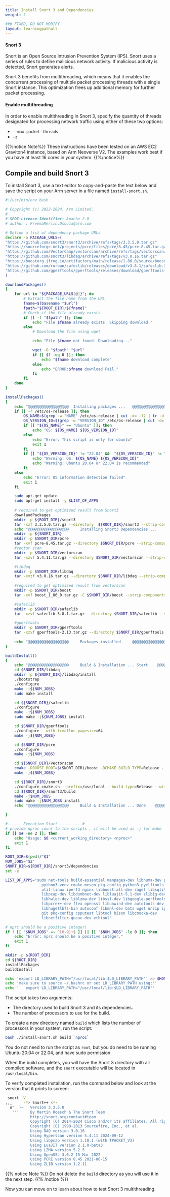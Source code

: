 ```yaml
---
title: Install Snort 3 and Dependencies
weight: 2

### FIXED, DO NOT MODIFY
layout: learningpathall
---
```


#### Snort 3

Snort is an Open Source Intrusion Prevention System (IPS). Snort uses a series of rules to define malicious network activity. If malicious activity is detected, Snort generates alerts.

Snort 3 benefits from multithreading, which means that it enables the concurrent processing of multiple packet processing threads with a single Snort instance. This optimization frees up additional memory for further packet processing.

#### Enable multithreading

In order to enable multithreading in Snort 3, specify the quantity of threads designated for processing network traffic using either of these two options:

* `--max-packet-threads`
* `-z` 

{{%notice Note%}}
    These instructions have been tested on an AWS EC2 Graviton4 instance, based on Arm Neoverse V2. The examples work best if you have at least 16 cores in your system. 
{{%/notice%}}

## Compile and build Snort 3

To install Snort 3, use a text editor to copy-and-paste the text below and save the script on your Arm server in a file named `install-snort.sh`.

<!-- add github link for the below file [build_snort3.sh]() -->
``` bash
#!/usr/bin/env bash

# Copyright (c) 2022-2024, Arm Limited.
#
# SPDX-License-Identifier: Apache-2.0
# author : PreemaMerlin.Dsouza@arm.com

# Define a list of dependency package URLs 
declare -a PACKAGE_URLS=(
"https://github.com/snort3/snort3/archive/refs/tags/3.3.5.0.tar.gz"
"https://sourceforge.net/projects/pcre/files/pcre/8.45/pcre-8.45.tar.gz"
"https://github.com/VectorCamp/vectorscan/archive/refs/tags/vectorscan/5.4.11.tar.gz"
"https://github.com/snort3/libdaq/archive/refs/tags/v3.0.16.tar.gz"
"https://boostorg.jfrog.io/artifactory/main/release/1.86.0/source/boost_1_86_0.tar.gz"
"https://github.com/rurban/safeclib/releases/download/v3.8.1/safeclib-3.8.1.tar.gz"
"https://github.com/gperftools/gperftools/releases/download/gperftools-2.13/gperftools-2.13.tar.gz"
)

downlaodPackages()
{
    for url in "${PACKAGE_URLS[@]}"; do
        # Extract the file name from the URL
        fname=$(basename "$url")
        fpath="${ROOT_DIR}/${fname}"
        # Check if the file already exists
        if [[ -f "$fpath" ]]; then
            echo "File $fname already exists. Skipping download."
        else
            # Download the file using wget

	        echo "File $fname not found. Downloading..."

            wget -O "$fpath" "$url"
            if [[ $? -eq 0 ]]; then
                echo "$fname download complete"
            else
                echo "ERROR:$fname download Fail."
            fi
        fi
    done
}

installPackages()
{
    echo "@@@@@@@@@@@@@@@@@@  Installing packages ...   @@@@@@@@@@@@@@@@@@@@"
    if [[ -r /etc/os-release ]]; then
        OS_NAME=$(grep -w "NAME" /etc/os-release | cut -d= -f2 | tr -d '"')
        OS_VERSION_ID=$(grep -w "VERSION_ID" /etc/os-release | cut -d= -f2 | tr -d '"')
        if [[ "${OS_NAME}" == "Ubuntu" ]]; then
            echo "OS: ${OS_NAME} ${OS_VERSION_ID}"
        else
            echo "Error: This script is only for ubuntu"
            exit 1
        fi
        if [[ "${OS_VERSION_ID}" != "22.04" &&  "${OS_VERSION_ID}" != "20.04" ]];then
            echo "Warning: OS: ${OS_NAME} ${OS_VERSION_ID}"
            echo "Warning: Ubuntu 20.04 or 22.04 is recommended"
        fi
    else
        echo "Error: OS information detection failed"
        exit 1
    fi

    sudo apt-get update
    sudo apt-get install -y $LIST_OF_APPS
  
    # required to get optimized result from Snort3
    downlaodPackages
    mkdir -p ${ROOT_DIR}/snort3
    tar -xzf 3.3.5.0.tar.gz --directory  ${ROOT_DIR}/snort3 --strip-components=1
    echo "@@@@@@@@@@@@@@@@@@     Installing Snort3 Dependencies ...     @@@@@@@@@@@@@@@@@@@@"
    mkdir -p ${SNORT_DIR}
    mkdir -p $SNORT_DIR/pcre
    tar -xvf pcre-8.45.tar.gz --directory $SNORT_DIR/pcre --strip-components=1
    #vector scan
    mkdir -p $SNORT_DIR/vectorscan
    tar -xzvf 5.4.11.tar.gz --directory $SNORT_DIR/vectorscan --strip-components=1

    #libdaq
    mkdir -p $SNORT_DIR/libdaq
    tar -xvzf v3.0.16.tar.gz --directory $SNORT_DIR/libdaq --strip-components=1
    
    #required to get optimized result from vectorscan
    mkdir -p $SNORT_DIR/boost
    tar -xvf boost_1_86_0.tar.gz -C $SNORT_DIR/boost --strip-components=1

    #safeclib 
    mkdir -p $SNORT_DIR/safeclib
    tar -xzvf safeclib-3.8.1.tar.gz --directory $SNORT_DIR/safeclib --strip-components=1 

    #gperftools
    mkdir -p $SNORT_DIR/gperftools
    tar -xzvf gperftools-2.13.tar.gz --directory $SNORT_DIR/gperftools --strip-components=1
  
    echo "@@@@@@@@@@@@@@@@@@     Packages installed     @@@@@@@@@@@@@@@@@@@@"
}

buildInstall()
{
    echo "@@@@@@@@@@@@@@@@@@     Build & Installation ... Start    @@@@@@@@@@@@@@@@@@@@"
    cd $SNORT_DIR/libdaq
    mkdir -p ${SNORT_DIR}/libdaq/install
    ./bootstrap
    ./configure 
    make -j${NUM_JOBS}
    sudo make install

    cd ${SNORT_DIR}/safeclib
    ./configure
    make -j${NUM_JOBS}
    sudo make -j${NUM_JOBS} install

    cd $SNORT_DIR/gperftools
    ./configure --with-tcmalloc-pagesize=64
    make -j${NUM_JOBS}

    cd $SNORT_DIR/pcre
    ./configure
    make -j${NUM_JOBS}

    cd ${SNORT_DIR}/vectorscan
    cmake -DBOOST_ROOT=$(SNORT_DIR)/boost -DCMAKE_BUILD_TYPE=Release .
    make -j${NUM_JOBS}

    cd ${ROOT_DIR}/snort3
    ./configure_cmake.sh --prefix=/usr/local --build-type=Release --with-daq-includes=/usr/local/include/ --with-daq-libraries=/usr/local/lib/ --enable-unit-tests --enable-tcmalloc
    cd ${ROOT_DIR}/snort3/build
    make -j$NUM_JOBS
    sudo make -j$NUM_JOBS install
    echo "@@@@@@@@@@@@@@@@@@     Build & Installation ... Done    @@@@@@@@@@@@@@@@@@@@"

}

#------ Execution Start ----------#
# provide nproc count to the scripts , it will be used as -j for make 
if [[ $# -ne 2 ]]; then
	echo "Usage: $0 <current_working_directory> <nproc>"
	exit 1
fi

ROOT_DIR=$(pwd)/"$1"
NUM_JOBS="$2"
SNORT_DIR=${ROOT_DIR}/snort3/dependencies
set -e

LIST_OF_APPS="sudo net-tools build-essential manpages-dev libnuma-dev python3
                python3-venv cmake meson pkg-config python3-pyelftools lshw
                util-linux iperf3 nginx libboost-all-dev ragel libsqlite3-dev
                libpcap-dev libdumbnet-dev libluajit-5.1-dev zlib1g-dev
                libhwloc-dev liblzma-dev libssl-dev libgoogle-perftools-dev
                libpcre++-dev flex openssl libunwind-dev autotools-dev 
	            libhugetlbfs-bin autoconf libmnl-dev bats wget unzip iproute2 
	            git pkg-config cpputest libtool bison libcmocka-dev 
	            libnetfilter-queue-dev ethtool"

# nprc should be a positive integer)
if ! [[ "$NUM_JOBS" =~ ^[0-9]+$ ]] || [[ "$NUM_JOBS" -le 0 ]]; then
    echo "Error: nprc should be a positive integer."
    exit 1
fi

mkdir -p ${ROOT_DIR}
cd ${ROOT_DIR}
installPackages
buildInstall

echo 'export LD_LIBRARY_PATH="/usr/local/lib:$LD_LIBRARY_PATH"' >> $HOME/.bashrc
echo 'make sure to source ~/.bashrc or set LD_LIBRARY_PATH using:"'
echo '   export LD_LIBRARY_PATH="/usr/local/lib:$LD_LIBRARY_PATH"'
```

The script takes two arguments:
* The directory used to build Snort 3 and its dependencies. 
* The number of processors to use for the build.

To create a new directory named `build` which lists the number of processors in your system, run the script:

```bash
bash ./install-snort.sh build `nproc`
```

You do not need to run the script as `root`, but you do need to be running Ubuntu 20.04 or 22.04, and have sudo permission. 

When the build completes, you will have the Snort 3 directory with all compiled software, and the `snort` executable will be located in `/usr/local/bin`.

To verify completed installation, run the command below and look at the version that it prints to screen:

```bash { output_lines = "2-20" }
 snort -V
,,_     -*> Snort++ <*-
  o"  )~   Version 3.3.5.0
   ''''    By Martin Roesch & The Snort Team
           http://snort.org/contact#team
           Copyright (C) 2014-2024 Cisco and/or its affiliates. All rights reserved.
           Copyright (C) 1998-2013 Sourcefire, Inc., et al.
           Using DAQ version 3.0.16
           Using Hyperscan version 5.4.11 2024-09-12
           Using libpcap version 1.10.1 (with TPACKET_V3)
           Using LuaJIT version 2.1.0-beta3
           Using LZMA version 5.2.5
           Using OpenSSL 3.0.2 15 Mar 2022
           Using PCRE version 8.45 2021-06-15
           Using ZLIB version 1.2.11

```

{{% notice Note %}}
Do not delete the `build` directory as you will use it in the next step.
{{% /notice %}}

Now you can move on to learn about how to test Snort 3 multithreading.
